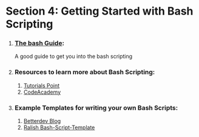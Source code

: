 # Section 4: Getting Started with Bash Scripting

1. ### [The bash Guide](https://guide.bash.academy/): 
   A good guide to get you into the bash scripting

2. ### Resources to learn more about Bash Scripting:

    1. [Tutorials Point](https://www.tutorialspoint.com/unix/shell_scripting.htm)
    2. [CodeAcademy](https://www.codecademy.com/learn/bash-scripting/modules/bash-scripting)

3. ### Example Templates for writing your own Bash Scripts:

    1. [Betterdev Blog](https://betterdev.blog/minimal-safe-bash-script-template/)
    2. [Ralish Bash-Script-Template](https://github.com/ralish/bash-script-template)
